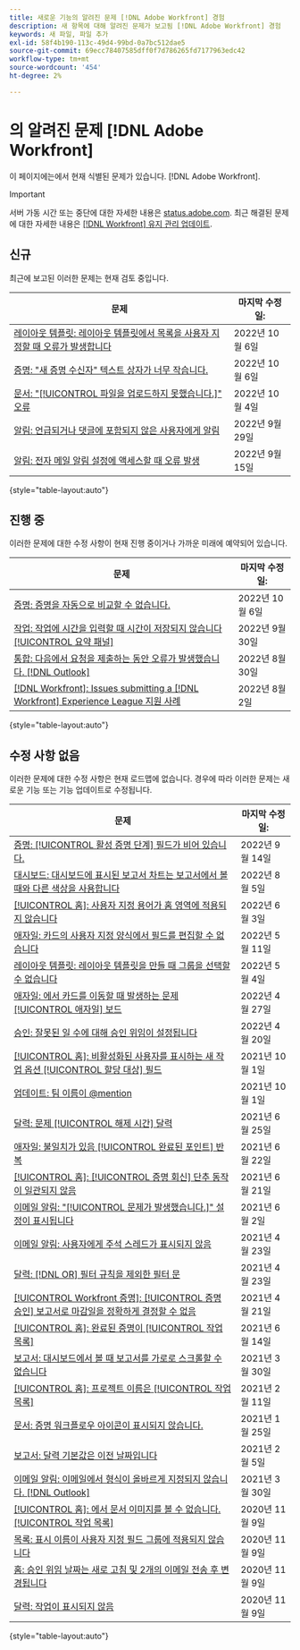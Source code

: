 ```yaml
---
title: 새로운 기능의 알려진 문제 [!DNL Adobe Workfront] 경험
description: 새 항목에 대해 알려진 문제가 보고됨 [!DNL Adobe Workfront] 경험
keywords: 새 파일, 파일 추가
exl-id: 58f4b190-113c-49d4-99bd-0a7bc512dae5
source-git-commit: 69ecc78407585dff0f7d786265fd7177963edc42
workflow-type: tm+mt
source-wordcount: '454'
ht-degree: 2%

---
```


# 의 알려진 문제 [!DNL Adobe Workfront]

이 페이지에는에서 현재 식별된 문제가 있습니다. [!DNL Adobe Workfront].

>[!IMPORTANT]
>
>서버 가동 시간 또는 중단에 대한 자세한 내용은 [status.adobe.com](https://status.adobe.com). 최근 해결된 문제에 대한 자세한 내용은 [[!DNL Workfront] 유지 관리 업데이트](../maintenance/current-updates.md).

## 신규

최근에 보고된 이러한 문제는 현재 검토 중입니다.

| **문제** | **마지막 수정일:** |
| -----------------------------------------------------------------| ----------------- |
| [레이아웃 템플릿: 레이아웃 템플릿에서 목록을 사용자 지정할 때 오류가 발생합니다](known-issues-workfront/wf-layout-templates-error-lists-users.md) | 2022년 10월 6일 |
| [증명: &quot;새 증명 수신자&quot; 텍스트 상자가 너무 작습니다.](known-issues-workfront/wf-proof-proof-share-recipient-box-too-small.md) | 2022년 10월 6일 |
| [문서: &quot;[!UICONTROL 파일을 업로드하지 못했습니다.]&quot; 오류](known-issues-workfront/wf-documents-failed-to-upload-file.md) | 2022년 10월 4일 |
| [알림: 언급되거나 댓글에 포함되지 않은 사용자에게 알림](known-issues-workfront/wf-notif-users-not-receiving-email-or-inapp-notif.md) | 2022년 9월 29일 |
| [알림: 전자 메일 알림 설정에 액세스할 때 오류 발생](known-issues-workfront/wf-notifications-preview-errors-with-options.md) | 2022년 9월 15일 |

{style=&quot;table-layout:auto&quot;}


## 진행 중

이러한 문제에 대한 수정 사항이 현재 진행 중이거나 가까운 미래에 예약되어 있습니다.

| **문제** | **마지막 수정일:** |
| -----------------------------------------------------------------| ----------------- |
| [증명: 증명을 자동으로 비교할 수 없습니다.](known-issues-workfront/wf-proofs-cannot-auto-compare.md) | 2022년 10월 6일 |
| [작업: 작업에 시간을 입력할 때 시간이 저장되지 않습니다 [!UICONTROL 요약 패널]](known-issues-workfront/wf-hours-do-not-save-when-scrolling-summary-panel.md) | 2022년 9월 30일 |
| [통합: 다음에서 요청을 제출하는 동안 오류가 발생했습니다. [!DNL Outlook] ](known-issues-workfront/wf-integrations-error-when-creating-request-from-outlook.md) | 2022년 8월 30일 |
| [[!DNL Workfront]: Issues submitting a [!DNL Workfront] Experience League 지원 사례](known-issues-workfront/wf-support-issues-submitting-support-case.md) | 2022년 8월 2일 |

{style=&quot;table-layout:auto&quot;}

## 수정 사항 없음

이러한 문제에 대한 수정 사항은 현재 로드맵에 없습니다. 경우에 따라 이러한 문제는 새로운 기능 또는 기능 업데이트로 수정됩니다.

| **문제** | **마지막 수정일:** |
| -----------------------------------------------------------------| ----------------- |
| [증명: [!UICONTROL 활성 증명 단계] 필드가 비어 있습니다.](known-issues-workfront/wf-documents-stages-do-not-populate-on-proof.md) | 2022년 9월 14일 |
| [대시보드: 대시보드에 표시된 보고서 차트는 보고서에서 볼 때와 다른 색상을 사용합니다](known-issues-workfront/wf-dashboard-reports-wrong-color.md) | 2022년 8월 5일 |
| [[!UICONTROL 홈]: 사용자 지정 용어가 홈 영역에 적용되지 않습니다](known-issues-workfront/wf-home-custom-term-not-applied-to-home.md) | 2022년 6월 3일 |
| [애자일: 카드의 사용자 지정 양식에서 필드를 편집할 수 없습니다](known-issues-workfront/wf-agile-cannot-edit-fields-custom-cards.md) | 2022년 5월 11일 |
| [레이아웃 템플릿: 레이아웃 템플릿을 만들 때 그룹을 선택할 수 없습니다](known-issues-workfront/wf-layout-templ-cannot-select-group.md) | 2022년 5월 4일 |
| [애자일: 에서 카드를 이동할 때 발생하는 문제 [!UICONTROL 애자일] 보드](known-issues-workfront/wf-agile-issues-moving-cards.md) | 2022년 4월 27일 |
| [승인: 잘못된 일 수에 대해 승인 위임이 설정됩니다](known-issues-workfront/wf-approval-delegation-incorrect-number-of-days.md) | 2022년 4월 20일 |
| [[!UICONTROL 홈]: 비활성화된 사용자를 표시하는 새 작업 옵션 [!UICONTROL 할당 대상] 필드](known-issues-workfront/wf-home-new-task-option-showing-deactivated-users.md) | 2021년 10월 1일 |
| [업데이트: 팀 이름이 @mention](known-issues-workfront/wf-updates-team-name-not-in-mention.md) | 2021년 10월 1일 |
| [달력: 문제 [!UICONTROL 해제 시간] 달력](known-issues-workfront/wf-calendars-issue-time-off.md) | 2021년 6월 25일 |
| [애자일: 불일치가 있음 [!UICONTROL 완료된 포인트] 반복](known-issues-workfront/wf-agile-discrepancy-in-completed-points.md) | 2021년 6월 22일 |
| [[!UICONTROL 홈]: [!UICONTROL 증명 회신] 단추 동작이 일관되지 않음](known-issues-workfront-proof/reply-in-proof-button-behavior-is-inconsistent.md) | 2021년 6월 21일 |
| [이메일 알림: &quot;[!UICONTROL 문제가 발생했습니다.]&quot; 설정이 표시됩니다](known-issues-workfront/wf-email-notif-im-assigned-to-issue-displaying.md) | 2021년 6월 2일 |
| [이메일 알림: 사용자에게 주석 스레드가 표시되지 않음](known-issues-workfront/wf-email-notif-user-not-directed-to-thread.md) | 2021년 4월 23일 |
| [달력: [!DNL OR] 필터 규칙을 제외한 필터 문](known-issues-workfront/wf-calendars-or-filter-statement.md) | 2021년 4월 23일 |
| [[!UICONTROL Workfront 증명]: [!UICONTROL 증명 승인] 보고서로 마감일을 정확하게 결정할 수 없음](known-issues-workfront-proof/proof-approval-report-cant-accurately-determine-deadlines.md) | 2021년 4월 21일 |
| [[!UICONTROL 홈]: 완료된 증명이 [!UICONTROL 작업 목록]](known-issues-workfront-proof/completed-proofs-stuck-in-the-work-list.md) | 2021년 6월 14일 |
| [보고서: 대시보드에서 볼 때 보고서를 가로로 스크롤할 수 없습니다](known-issues-workfront/wf-reports-cannot-scroll-horizontally.md) | 2021년 3월 30일 |
| [[!UICONTROL 홈]: 프로젝트 이름은 [!UICONTROL 작업 목록]](known-issues-workfront/wf-home-project-name-shows-as-guid.md) | 2021년 2월 11일 |
| [문서: 증명 워크플로우 아이콘이 표시되지 않습니다.](known-issues-workfront-proof/proof-workflow-icon-is-not-displaying.md) | 2021년 1월 25일 |
| [보고서: 달력 기본값은 이전 날짜입니다](known-issues-workfront/wf-reports-caledar-defaults-to-old-dates.md) | 2021년 2월 5일 |
| [이메일 알림: 이메일에서 형식이 올바르게 지정되지 않습니다. [!DNL Outlook]](known-issues-workfront/wf-email-notif-not-formatting-in-outlook.md) | 2021년 3월 30일 |
| [[!UICONTROL 홈]: 에서 문서 이미지를 볼 수 없습니다. [!UICONTROL 작업 목록]](known-issues-workfront/wf-home-unable-to-view-document-image.md) | 2020년 11월 9일 |
| [목록: 표시 이름이 사용자 지정 필드 그룹에 적용되지 않습니다](known-issues-workfront/wf-lists-display-name-not-applied-to-grouping.md) | 2020년 11월 9일 |
| [홈: 승인 위임 날짜는 새로 고침 및 2개의 이메일 전송 후 변경됩니다](known-issues-workfront/wf-home-approval-delegation-dates-changing.md) | 2020년 11월 9일 |
| [달력: 작업이 표시되지 않음](known-issues-workfront/wf-calendar-tasks-not-displaying.md) | 2020년 11월 9일 |

{style=&quot;table-layout:auto&quot;}

